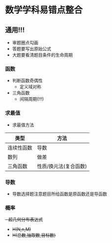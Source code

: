 # 数学学科易错点整合 #
## 通用!!! ##
- 审题圈点勾画
- 答题要写出原始公式
- 大题要看清题目条件的生命周期

### 函数
- 判断函数奇偶性
  - 定义域对称
- 三角函数
  - 间隔周期(!!!)

### 求最值
- 求最值方法

|类型|方法|
|-|-|
|连续性函数|导数|
|数列|做差|
|三角函数|性质/换元法(复合函数)|

### 导数
- 导数选择题注意题目所给函数是原函数还是导函数

### ~~概率~~
~~- 超几何分布表达式~~
  - ~~H(N,n,M)~~
  - ~~H(总数,抽取数,目标数)~~
